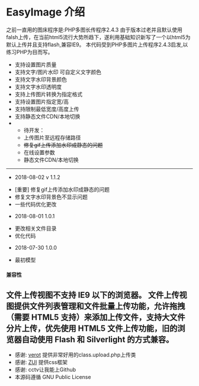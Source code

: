 # EasyImage 介绍
  之前一直用的图床程序是:PHP多图长传程序2.4.3
  由于版本过老并且默认使用falsh上传，在当前html5流行大势所趋下，遂利用基础知识新写了一个以html5为默认上传并且支持flash,兼容IE9。
  本代码受到PHP多图片上传程序2.4.3启发,以练习PHP为目而写。
  
 * 支持设置图片质量
 * 支持文字/图片水印 可自定义文字颜色
 * 支持文字水印背景颜色
 * 支持文字水印透明度
 * 支持上传图片转换为指定格式
 * 支持设置图片指定宽/高
 * 支持限制最低宽度/高度上传
 * 支持静态文件CDN/本地切换
 * - 待开发：
   -  上传图片至远程存储路径
   -  ~~修复gif上传添加水印成静态的问题~~
   -  在线设置参数
   - 静态文件CDN/本地切换
---
* 2018-08-02 v 1.1.2
 - [重要] 修复gif上传添加水印成静态的问题
 - 修复文字水印背景色不显示问题
 -  一些代码优化更改
* 2018-08-01 1.0.1
 - 更改相关文件目录
 - 优化代码
* 2018-07-30 1.0.0
 - 最初模型
  
  #### 兼容性
  文件上传视图不支持 IE9 以下的浏览器。
   文件上传视图提供文件列表管理和文件批量上传功能，允许拖拽（需要 HTML5  支持）来添加上传文件，支持大文件分片上传，优先使用 HTML5 文件上传功能，旧的浏览器自动使用 Flash 和  Silverlight 的方式兼容。
----
  - 感谢: [verot](https://www.verot.net "verot") 提供非常好用的class.upload.php上传类  
  - 感谢: [ZUI](http://zui.sexy/ "ZUI") 提供css框架
  - 感谢: cctv让我能上Github
  - 本源码遵循 GNU Public License